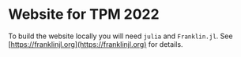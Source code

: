 # Website for TPM 2022

To build the website locally you will need `julia` and `Franklin.jl`. See [https://franklinjl.org](https://franklinjl.org) for details.
